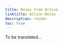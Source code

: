 ```yaml
---
title: Roles from Altinn
linktitle: Altinn Roles
description: <todo> 
toc: true
---
```

To be translated...